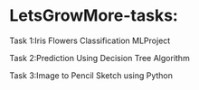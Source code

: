 # LetsGrowMore-tasks:

Task 1:Iris Flowers Classification MLProject

Task 2:Prediction Using Decision Tree Algorithm

Task 3:Image to Pencil Sketch using Python
